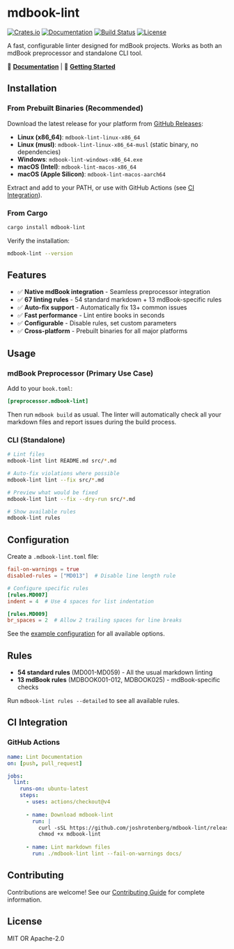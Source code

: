 # mdbook-lint

[![Crates.io](https://img.shields.io/crates/v/mdbook-lint.svg)](https://crates.io/crates/mdbook-lint)
[![Documentation](https://docs.rs/mdbook-lint/badge.svg)](https://docs.rs/mdbook-lint)
[![Build Status](https://github.com/joshrotenberg/mdbook-lint/workflows/CI/badge.svg)](https://github.com/joshrotenberg/mdbook-lint/actions)
[![License](https://img.shields.io/badge/license-MIT%20OR%20Apache--2.0-blue.svg)](https://github.com/joshrotenberg/mdbook-lint#license)

A fast, configurable linter designed for mdBook projects. Works as both an mdBook preprocessor and standalone CLI tool.

📖 **[Documentation](https://joshrotenberg.github.io/mdbook-lint/)** | 🚀 **[Getting Started](https://joshrotenberg.github.io/mdbook-lint/getting-started.html)**

## Installation

### From Prebuilt Binaries (Recommended)

Download the latest release for your platform from [GitHub Releases](https://github.com/joshrotenberg/mdbook-lint/releases):

- **Linux (x86_64)**: `mdbook-lint-linux-x86_64`
- **Linux (musl)**: `mdbook-lint-linux-x86_64-musl` (static binary, no dependencies)
- **Windows**: `mdbook-lint-windows-x86_64.exe`
- **macOS (Intel)**: `mdbook-lint-macos-x86_64`
- **macOS (Apple Silicon)**: `mdbook-lint-macos-aarch64`

Extract and add to your PATH, or use with GitHub Actions (see [CI Integration](#ci-integration)).

### From Cargo

```bash
cargo install mdbook-lint
```

Verify the installation:

```bash
mdbook-lint --version
```

## Features

- ✅ **Native mdBook integration** - Seamless preprocessor integration
- ✅ **67 linting rules** - 54 standard markdown + 13 mdBook-specific rules  
- ✅ **Auto-fix support** - Automatically fix 13+ common issues
- ✅ **Fast performance** - Lint entire books in seconds
- ✅ **Configurable** - Disable rules, set custom parameters
- ✅ **Cross-platform** - Prebuilt binaries for all major platforms

## Usage

### mdBook Preprocessor (Primary Use Case)

Add to your `book.toml`:

```toml
[preprocessor.mdbook-lint]
```

Then run `mdbook build` as usual. The linter will automatically check all your markdown files and report issues during the build process.

### CLI (Standalone)

```bash
# Lint files
mdbook-lint lint README.md src/*.md

# Auto-fix violations where possible
mdbook-lint lint --fix src/*.md

# Preview what would be fixed
mdbook-lint lint --fix --dry-run src/*.md

# Show available rules
mdbook-lint rules
```

## Configuration

Create a `.mdbook-lint.toml` file:

```toml
fail-on-warnings = true
disabled-rules = ["MD013"]  # Disable line length rule

# Configure specific rules
[rules.MD007]
indent = 4  # Use 4 spaces for list indentation

[rules.MD009] 
br_spaces = 2  # Allow 2 trailing spaces for line breaks
```

See the [example configuration](https://github.com/joshrotenberg/mdbook-lint/blob/main/example-mdbook-lint.toml) for all available options.

## Rules

- **54 standard rules** (MD001-MD059) - All the usual markdown linting
- **13 mdBook rules** (MDBOOK001-012, MDBOOK025) - mdBook-specific checks

Run `mdbook-lint rules --detailed` to see all available rules.

## CI Integration

### GitHub Actions

```yaml
name: Lint Documentation
on: [push, pull_request]

jobs:
  lint:
    runs-on: ubuntu-latest
    steps:
      - uses: actions/checkout@v4
      
      - name: Download mdbook-lint
        run: |
          curl -sSL https://github.com/joshrotenberg/mdbook-lint/releases/latest/download/mdbook-lint-linux-x86_64 -o mdbook-lint
          chmod +x mdbook-lint
      
      - name: Lint markdown files
        run: ./mdbook-lint lint --fail-on-warnings docs/
```

## Contributing

Contributions are welcome! See our [Contributing Guide](https://joshrotenberg.github.io/mdbook-lint/contributing.html) for complete information.

## License

MIT OR Apache-2.0

